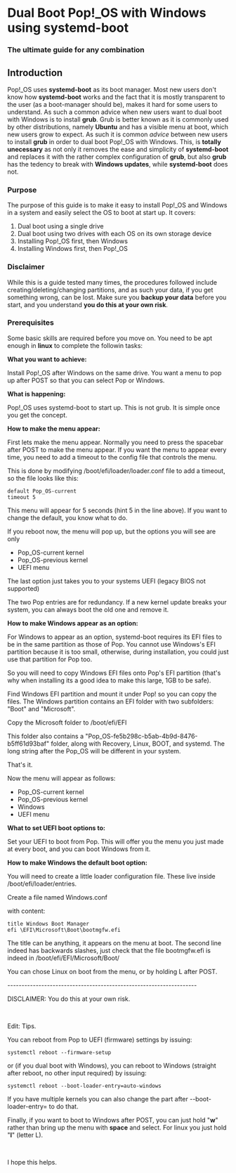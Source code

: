 # Dual Boot Pop!_OS with Windows using systemd-boot
### The ultimate guide for any combination

## Introduction
Pop!_OS uses **systemd-boot** as its boot manager. Most new users don't know how **systemd-boot** works and the fact that it is mostly transparent to the user (as a boot-manager should be), makes it hard for some users to understand. As such a common advice when new users want to dual boot with Windows is to install **grub**. Grub is better known as it is commonly used by other distributions, namely **Ubuntu** and has a visible menu at boot, which new users grow to expect. As such it is common *advice* between new users to install **grub** in order to dual boot Pop!_OS with Windows. This, is **totally unecessary** as not only it removes the ease and simplicity of **systemd-boot** and replaces it with the rather complex configuration of **grub**, but also **grub** has the tedency to break with **Windows updates**, while **systemd-boot** does not. 

### Purpose
The purpose of this guide is to make it easy to install Pop!_OS and Windows in a system and easily select the OS to boot at start up. It covers:

1. Dual boot using a single drive
2. Dual boot using two drives with each OS on its own storage device
3. Installing Pop!_OS first, then Windows
4. Installing Windows first, then Pop!_OS

### Disclaimer
While this is a guide tested many times, the procedures followed include creating/deleting/changing partitions, and as such your data, if you get something wrong, can be lost. Make sure you **backup your data** before you start, and you understand **you do this at your own risk**.

### Prerequisites

Some basic skills are required before you move on. You need to be apt enough in **linux** to complete the followin tasks:







**What you want to achieve:**

Install Pop!\_OS after Windows on the same drive. You want a menu to pop up after POST so that you can select Pop or Windows.

**What is happening:**

Pop!\_OS uses systemd-boot to start up. This is not grub. It is simple once you get the concept.

**How to make the menu appear:**

First lets make the menu appear. Normally you need to press the spacebar after POST to make the menu appear. If you want the menu to appear every time, you need to add a timeout to the config file that controls the menu.

This is done by modifying  /boot/efi/loader/loader.conf file to add a timeout, so the file looks like this:

    default Pop_OS-current 
    timeout 5 

This menu will appear for 5 seconds (hint 5 in the line above). If you want to change the default, you know what to do.

If you reboot now, the menu will pop up, but the options you will see are only

* Pop\_OS-current kernel
* Pop\_OS-previous kernel
* UEFI menu

The last option just takes you to your systems UEFI (legacy BIOS not supported)

The two Pop entries are for redundancy. If a new kernel update breaks your system, you can always boot the old one and remove it.

**How to make Windows appear as an option:**

For Windows to appear as an option, systemd-boot requires its EFI files to be in the same partition as those of Pop. You cannot use Windows's EFI partition because it is too small, otherwise, during installation, you could just use that partition for Pop too.

So you will need to copy Windows EFI files onto Pop's EFI partition (that's why when installing its a good idea to make this large, 1GB to be safe).

Find Windows EFI partition and mount it under Pop! so you can copy the files. The Windows partition contains an EFI folder with two subfolders: "Boot" and "Microsoft".

Copy the Microsoft folder to  /boot/efi/EFI

This folder also contains  a "Pop\_OS-fe5b298c-b5ab-4b9d-8476-b5ff61d93baf" folder, along with Recovery, Linux, BOOT, and systemd. The long string after the Pop\_OS will be different in your system.

That's it.

Now the menu will appear as follows:

* Pop\_OS-current kernel
* Pop\_OS-previous kernel
* Windows
* UEFI menu

**What to set UEFI boot options to:**

Set your UEFI to boot from Pop. This will offer you the menu you just made at every boot, and you can boot Windows from it.

**How to make Windows the default boot option:**

You will need to create a little loader configuration file. These live inside /boot/efi/loader/entries.

Create a file named Windows.conf

with content:

    title Windows Boot Manager
    efi \EFI\Microsoft\Boot\bootmgfw.efi

The title can be anything, it appears on the menu at boot. The second line indeed has backwards slashes, just check that the file bootmgfw.efi is indeed in /boot/efi/EFI/Microsoft/Boot/

You can chose Linux on boot from the menu, or by holding L after POST.

\-------------------------------------------------------------------

DISCLAIMER: You do this at your own risk.

&#x200B;

Edit: Tips.

You can reboot from Pop to UEFI (firmware) settings by issuing:

    systemctl reboot --firmware-setup 

or (if you dual boot with Windows), you can reboot to Windows (straight after reboot, no other input required) by issuing:

    systemctl reboot --boot-loader-entry=auto-windows 

If you have multiple kernels you can also change the part after --boot-loader-entry= to do that.

Finally, if you want to boot to Windows after POST, you can just hold "**w**" rather than bring up the menu with **space** and select. For linux you just hold "**l**" (letter L).

&#x200B;

I hope this helps.

&#x200B;
